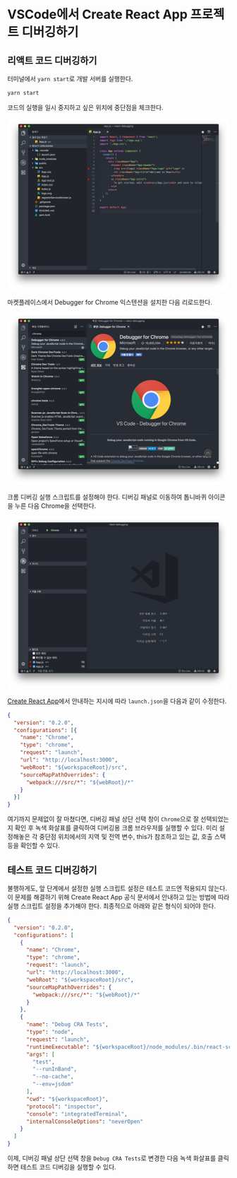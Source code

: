 # VSCode에서 Create React App 프로젝트 디버깅하기

## 리액트 코드 디버깅하기

터미널에서 `yarn start`로 개발 서버를 실행한다.

```bash
yarn start
```

코드의 실행을 일시 중지하고 싶은 위치에 중단점을 체크한다.

![중단점 체크](./assets/debugging-create-react-app-with-vs-code-1.png)

마켓플레이스에서 Debugger for Chrome 익스텐션을 설치한 다음 리로드한다.

![Debugging for Chrome 추가](./assets/debugging-create-react-app-with-vs-code-2.png)

크롬 디버깅 실행 스크립트를 설정해야 한다. 디버깅 패널로 이동하여 톱니바퀴 아이콘을 누른 다음 Chrome을 선택한다.

![크롬 디버깅 실행 스크립트 설정](./assets/debugging-create-react-app-with-vs-code-3.png)

[Create React App](https://github.com/facebook/create-react-app/blob/master/packages/react-scripts/template/README.md#visual-studio-code)에서 안내하는 지시에 따라 `launch.json`을 다음과 같이 수정한다.

```json
{
  "version": "0.2.0",
  "configurations": [{
    "name": "Chrome",
    "type": "chrome",
    "request": "launch",
    "url": "http://localhost:3000",
    "webRoot": "${workspaceRoot}/src",
    "sourceMapPathOverrides": {
      "webpack:///src/*": "${webRoot}/*"
    }
  }]
}
```

여기까지 문제없이 잘 마쳤다면, 디버깅 패널 상단 선택 창이 `Chrome`으로 잘 선택되었는지 확인 후 녹색 화살표를 클릭하여 디버깅용 크롬 브라우저를 실행할 수 있다. 미리 설정해놓은 각 중단점 위치에서의 지역 및 전역 변수, this가 참조하고 있는 값, 호출 스택 등을 확인할 수 있다.

## 테스트 코드 디버깅하기

불행하게도, 앞 단계에서 설정한 실행 스크립트 설정은 테스트 코드엔 적용되지 않는다. 이 문제를 해결하기 위해 Create React App 공식 문서에서 안내하고 있는 방법에 따라 실행 스크립트 설정을 추가해야 한다. 최종적으로 아래와 같은 형식이 되어야 한다.

```json
{
  "version": "0.2.0",
  "configurations": [
    {
      "name": "Chrome",
      "type": "chrome",
      "request": "launch",
      "url": "http://localhost:3000",
      "webRoot": "${workspaceRoot}/src",
      "sourceMapPathOverrides": {
        "webpack:///src/*": "${webRoot}/*"
      }
    },
    {
      "name": "Debug CRA Tests",
      "type": "node",
      "request": "launch",
      "runtimeExecutable": "${workspaceRoot}/node_modules/.bin/react-scripts",      
      "args": [
        "test",
        "--runInBand",
        "--no-cache",
        "--env=jsdom"
      ],
      "cwd": "${workspaceRoot}",
      "protocol": "inspector",
      "console": "integratedTerminal",
      "internalConsoleOptions": "neverOpen"
    }
  ]
}
```

이제, 디버깅 패널 상단 선택 창을 `Debug CRA Tests`로 변경한 다음 녹색 화살표를 클릭하면 테스트 코드 디버깅을 실행할 수 있다.
